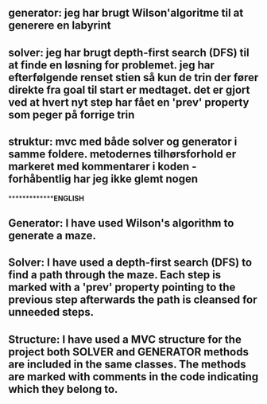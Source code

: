 ## generator: jeg har brugt Wilson'algoritme  til at generere en labyrint

## solver: jeg har brugt depth-first search (DFS) til at finde en løsning for problemet. jeg har efterfølgende renset stien så kun de trin der fører direkte fra goal til start er medtaget. det er gjort ved at hvert nyt step har fået en 'prev' property som peger på forrige trin

## struktur: mvc med både solver og generator i samme foldere. metodernes tilhørsforhold er markeret med kommentarer i koden - forhåbentlig har jeg ikke glemt nogen

*******************************ENGLISH******************
## Generator: I have used Wilson's algorithm  to generate a maze.

## Solver: I have used a depth-first search (DFS) to find a path through the maze. Each step is marked with a 'prev' property pointing to the previous step afterwards the path is cleansed for unneeded steps.

## Structure: I have used a MVC structure  for the project both SOLVER and GENERATOR methods are included in the same classes. The methods are marked with comments in the code indicating which they belong to.